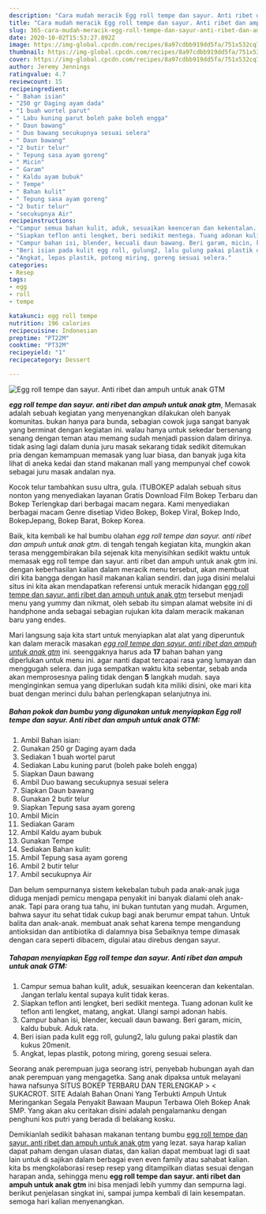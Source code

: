 ```yaml
---
description: "Cara mudah meracik Egg roll tempe dan sayur. Anti ribet dan ampuh untuk anak GTM, Enak Banget"
title: "Cara mudah meracik Egg roll tempe dan sayur. Anti ribet dan ampuh untuk anak GTM, Enak Banget"
slug: 365-cara-mudah-meracik-egg-roll-tempe-dan-sayur-anti-ribet-dan-ampuh-untuk-anak-gtm-enak-banget
date: 2020-10-02T15:53:27.892Z
image: https://img-global.cpcdn.com/recipes/8a97cdbb919dd5fa/751x532cq70/egg-roll-tempe-dan-sayur-anti-ribet-dan-ampuh-untuk-anak-gtm-foto-resep-utama.jpg
thumbnail: https://img-global.cpcdn.com/recipes/8a97cdbb919dd5fa/751x532cq70/egg-roll-tempe-dan-sayur-anti-ribet-dan-ampuh-untuk-anak-gtm-foto-resep-utama.jpg
cover: https://img-global.cpcdn.com/recipes/8a97cdbb919dd5fa/751x532cq70/egg-roll-tempe-dan-sayur-anti-ribet-dan-ampuh-untuk-anak-gtm-foto-resep-utama.jpg
author: Jeremy Jennings
ratingvalue: 4.7
reviewcount: 15
recipeingredient:
- " Bahan isian"
- "250 gr Daging ayam dada"
- "1 buah wortel parut"
- " Labu kuning parut boleh pake boleh engga"
- " Daun bawang"
- " Duo bawang secukupnya sesuai selera"
- " Daun bawang"
- "2 butir telur"
- " Tepung sasa ayam goreng"
- " Micin"
- " Garam"
- " Kaldu ayam bubuk"
- " Tempe"
- " Bahan kulit"
- " Tepung sasa ayam goreng"
- "2 butir telur"
- "secukupnya Air"
recipeinstructions:
- "Campur semua bahan kulit, aduk, sesuaikan keenceran dan kekentalan. Jangan terlalu kental supaya kulit tidak keras."
- "Siapkan teflon anti lengket, beri sedikit mentega. Tuang adonan kulit ke teflon anti lengket, matang, angkat. Ulangi sampi adonan habis."
- "Campur bahan isi, blender, kecuali daun bawang. Beri garam, micin, kaldu bubuk. Aduk rata."
- "Beri isian pada kulit egg roll, gulung2, lalu gulung pakai plastik dan kukus 20menit."
- "Angkat, lepas plastik, potong miring, goreng sesuai selera."
categories:
- Resep
tags:
- egg
- roll
- tempe

katakunci: egg roll tempe 
nutrition: 196 calories
recipecuisine: Indonesian
preptime: "PT22M"
cooktime: "PT32M"
recipeyield: "1"
recipecategory: Dessert

---
```



![Egg roll tempe dan sayur. Anti ribet dan ampuh untuk anak GTM](https://img-global.cpcdn.com/recipes/8a97cdbb919dd5fa/751x532cq70/egg-roll-tempe-dan-sayur-anti-ribet-dan-ampuh-untuk-anak-gtm-foto-resep-utama.jpg)

<b><i>egg roll tempe dan sayur. anti ribet dan ampuh untuk anak gtm</i></b>, Memasak adalah sebuah kegiatan yang menyenangkan dilakukan oleh banyak komunitas. bukan hanya para bunda, sebagian cowok juga sangat banyak yang berminat dengan kegiatan ini. walau hanya untuk sekedar bersenang senang dengan teman atau memang sudah menjadi passion dalam dirinya. tidak asing lagi dalam dunia juru masak sekarang tidak sedikit ditemukan pria dengan kemampuan memasak yang luar biasa, dan banyak juga kita lihat di aneka kedai dan stand makanan mall yang mempunyai chef cowok sebagai juru masak andalan nya.

Kocok telur tambahkan susu ultra, gula. ITUBOKEP adalah sebuah situs nonton yang menyediakan layanan Gratis Download Film Bokep Terbaru dan Bokep Terlengkap dari berbagai macam negara. Kami menyediakan berbagai macam Genre disetiap Video Bokep, Bokep Viral, Bokep Indo, BokepJepang, Bokep Barat, Bokep Korea.

Baik, kita kembali ke hal bumbu olahan <i>egg roll tempe dan sayur. anti ribet dan ampuh untuk anak gtm</i>. di tengah tengah kegiatan kita, mungkin akan terasa menggembirakan bila sejenak kita menyisihkan sedikit waktu untuk memasak egg roll tempe dan sayur. anti ribet dan ampuh untuk anak gtm ini. dengan keberhasilan kalian dalam meracik menu tersebut, akan membuat diri kita bangga dengan hasil makanan kalian sendiri. dan juga disini melalui situs ini kita akan mendapatkan referensi untuk meracik hidangan <u>egg roll tempe dan sayur. anti ribet dan ampuh untuk anak gtm</u> tersebut menjadi menu yang yummy dan nikmat, oleh sebab itu simpan alamat website ini di handphone anda sebagai sebagian rujukan kita dalam meracik makanan baru yang endes.


Mari langsung saja kita start untuk menyiapkan alat alat yang diperuntuk kan dalam meracik masakan <u><i>egg roll tempe dan sayur. anti ribet dan ampuh untuk anak gtm</i></u> ini. seenggaknya harus ada <b>17</b> bahan bahan yang diperlukan untuk menu ini. agar nanti dapat tercapai rasa yang lumayan dan menggugah selera. dan juga sempatkan waktu kita sebentar, sebab anda akan memprosesnya paling tidak dengan <b>5</b> langkah mudah. saya menginginkan semua yang diperlukan sudah kita miliki disini, oke mari kita buat dengan merinci dulu bahan perlengkapan selanjutnya ini.

<!--inarticleads1-->

##### Bahan pokok dan bumbu yang digunakan untuk menyiapkan Egg roll tempe dan sayur. Anti ribet dan ampuh untuk anak GTM:

1. Ambil  Bahan isian:
1. Gunakan 250 gr Daging ayam dada
1. Sediakan 1 buah wortel parut
1. Sediakan  Labu kuning parut (boleh pake boleh engga)
1. Siapkan  Daun bawang
1. Ambil  Duo bawang secukupnya sesuai selera
1. Siapkan  Daun bawang
1. Gunakan 2 butir telur
1. Siapkan  Tepung sasa ayam goreng
1. Ambil  Micin
1. Sediakan  Garam
1. Ambil  Kaldu ayam bubuk
1. Gunakan  Tempe
1. Sediakan  Bahan kulit:
1. Ambil  Tepung sasa ayam goreng
1. Ambil 2 butir telur
1. Ambil secukupnya Air


Dan belum sempurnanya sistem kekebalan tubuh pada anak-anak juga diduga menjadi pemicu mengapa penyakit ini banyak dialami oleh anak-anak. Tapi para orang tua tahu, ini bukan tuntutan yang mudah. Argumen, bahwa sayur itu sehat tidak cukup bagi anak berumur empat tahun. Untuk balita dan anak-anak. membuat anak sehat karena tempe mengandung antioksidan dan antibiotika di dalamnya bisa Sebaiknya tempe dimasak dengan cara seperti dibacem, digulai atau direbus dengan sayur. 

<!--inarticleads2-->

##### Tahapan menyiapkan Egg roll tempe dan sayur. Anti ribet dan ampuh untuk anak GTM:

1. Campur semua bahan kulit, aduk, sesuaikan keenceran dan kekentalan. Jangan terlalu kental supaya kulit tidak keras.
1. Siapkan teflon anti lengket, beri sedikit mentega. Tuang adonan kulit ke teflon anti lengket, matang, angkat. Ulangi sampi adonan habis.
1. Campur bahan isi, blender, kecuali daun bawang. Beri garam, micin, kaldu bubuk. Aduk rata.
1. Beri isian pada kulit egg roll, gulung2, lalu gulung pakai plastik dan kukus 20menit.
1. Angkat, lepas plastik, potong miring, goreng sesuai selera.


Seorang anak perempuan juga seorang istri, penyebab hubungan ayah dan anak perempuan yang mengagetka. Sang anak dipaksa untuk melayani hawa nafsunya SITUS BOKEP TERBARU DAN TERLENGKAP &gt; &lt; SUKACROT. SITE Adalah Bahan Onani Yang Terbukti Ampuh Untuk Meringankan Segala Penyakit Bawaan Maupun Terbawa Oleh Bokep Anak SMP. Yang akan aku ceritakan disini adalah pengalamanku dengan penghuni kos putri yang berada di belakang kosku. 

Demikianlah sedikit bahasan makanan tentang bumbu <u>egg roll tempe dan sayur. anti ribet dan ampuh untuk anak gtm</u> yang lezat. saya harap kalian dapat paham dengan ulasan diatas, dan kalian dapat membuat lagi di saat lain untuk di sajikan dalam berbagai even even family atau sahabat kalian. kita bs mengkolaborasi resep resep yang ditampilkan diatas sesuai dengan harapan anda, sehingga menu <b>egg roll tempe dan sayur. anti ribet dan ampuh untuk anak gtm</b> ini bisa menjadi lebih yummy dan sempurna lagi. berikut penjelasan singkat ini, sampai jumpa kembali di lain kesempatan. semoga hari kalian menyenangkan.
